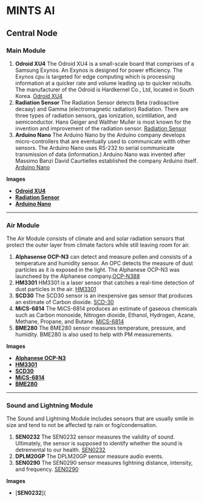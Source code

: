 # MINTS AI
## Central Node
### Main Module  
1. **Odroid XU4** The Odroid XU4 is a small-scale board that comprises of a Samsung Exynos. An Exynos is designed for power efficiency. The Exynos cpu is targeted for edge computing which is processing information at a quicker rate and volume leading up to quicker re)sults. The manufacturer of the Odroid is Hardkernel Co., Ltd, located in South Korea. [Odroid XU4](https://https://wiki.odroid.com/odroid-xu4/odroid-xu4)
2. **Radiation Sensor** The Radiation Sensor detects Beta (radioactive decaay) and Gamma (electromagnetic radiation) Radiation. There are three types of radiation sensors, gas ionization, scintillation, and semiconductor. Hans Geiger and Walther Muller is most known for the invention and improvement of the radiation sensor. [Radiation Sensor](https://www.sciencedirect.com/topics/earth-and-planetary-sciences/radiation-detector#:~:text=There%20are%20three%20different%20main,%2C%20and%20Geiger%E2%80%93M%C3%BCller%20counter)
3. **Arduino Nano** The Arduino Nano by the Arduino company develops micro-controllers that are eventually used to communicate witth other sensors. The Arduino Nano uses RS-232 to serial communicate transmission of data (information.) Arduino Nano was invented after Massimo Banzi David Caurtielles established the company Arduino itself. [Arduino Nano](https://www.oreilly.com/library/view/arduino-a-technical/9781491934319/ch01.html#:~:text=In%202005%2C%20building%20upon%20the,Institute%20Ivrea%20in%20Ivrea%2C%20Italy.)

**Images**
- [**Odroid XU4**](https://github.com/ronmariya/ronmar/blob/main/res/odroid_xu4.jpg?raw=true)
- [**Radiation Sensor**](https://raw.githubusercontent.com/ronmariya/ronmar/main/radiation%20sensor.webp)
- [**Arduino Nano**](https://raw.githubusercontent.com/ronmariya/ronmar/main/Arduino%20Nano.jpg)
---
### Air Module 
The Air Module consists of climate and and solar radiation sensors that protect the outer layer from climate factors while still leaving room for air.
1. **Alphasense OCP-N3** can detect and measure pollen and consists of a temperature and humidity sensor. An OPC detects the measure of dust particles as it is exposed in the light. The Alphanese OCP-N3 was launcheed by the Alphanese company.[OCP-N388](https://www.alphasense.com/products/optical-particle-counter/)
2. **HM3301** HM3301 is a laser sensor that catches a real-time detection of dust particles in the air. [HM3301](https://wiki.seeedstudio.com/Grove-Laser_PM2.5_Sensor-HM3301/) 
3. **SCD30** The SCD30 sensor is an inexpensive gas sensor that produces an estimate of Carbon dioxide. [SCD-30](https://mintswiki.trecis.cloud/mediawiki/index.php/Central_Node)
4. **MiCS-6814** The MiCS-6814 produces an estimate of gaseous chemicals such as Carbon monoxide, Nitrogen dioxide, Ethanol, Hydrogen, Azane, Methane, Propane, and Butane. [MiCS-6814](https://mintswiki.trecis.cloud/mediawiki/index.php/Central_Node)
5. **BME280** The BME280 sensor measures temperature, pressure, and humidity. BME280 is also used to help with PM measurements.

**Images**
- [**Alphanese OCP-N3**](https://raw.githubusercontent.com/ronmariya/ronmar/main/res/OPC-N3-1.webp)
- [**HM3301**](https://raw.githubusercontent.com/ronmariya/ronmar/main/res/HM3301.jpg)
- [**SCD30**](https://raw.githubusercontent.com/ronmariya/ronmar/main/res/scd30.jpg)
- [**MiCS-6814**](https://raw.githubusercontent.com/ronmariya/ronmar/main/res/MiCS.jpg)
- [**BME280**](https://raw.githubusercontent.com/ronmariya/ronmar/main/res/BME280_I2CS.png)
---
### Sound and Lightning Module
The Sound and Lightning Module includes sensors that are usually smile in size and tend to not be affected tp rain or fog/condensation.
1. **SEN0232** The SEN0232 sensor measures the validity of sound. Ultimately, the sensor is supposed to identify whether the sound is detremental to our health. [SEN0232](https://wiki.dfrobot.com/Gravity__Analog_Sound_Level_Meter_SKU_SEN0232)
2. **DPLM20GP** The DPLM20GP sensor measure audio events.
3. **SEN0290** The SEN0290 sensor measures lightning distance, intensity, and frequency. [SEN0290](https://wiki.dfrobot.com/Gravity:%20Lightning%20Sensor%20SKU:%20SEN0290)

**Images**
- [**SEN0232**](





